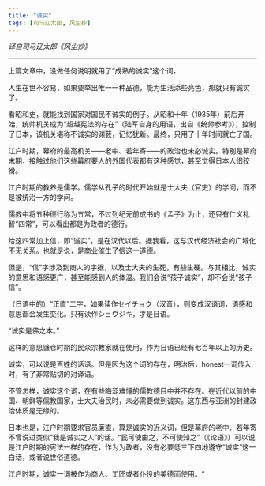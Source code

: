 ```yaml
---
title: "诚实"
tags: [司马辽太郎, 风尘抄]
---
```


*译自司马辽太郎《风尘抄》*

----

上篇文章中，没做任何说明就用了“成熟的诚实”这个词，

人生在世不容易，如果要举出唯一一种品德，能为生活添些亮色，那就只有诚实了。

看昭和史，就能找到国家对国民不诚实的例子。从昭和十年（1935年）前后开始，统帅机关成为“超越宪法的存在”（陆军自身的用语，出自《统帅参考》），控制了日本，该机关堪称不诚实的渊薮，记忆犹新。最终，只用了十年时间就亡了国。

江户时期，幕府的最高机关——老中、若年寄——的政治也未必诚实。特别是幕府末期，接触过他们这些幕府要人的外国代表都有这种感觉，甚至觉得日本人很狡猾。

江户时期的教养是儒学。儒学从孔子的时代开始就是士大夫（官吏）的学问，而不是被统治一方的学问。

儒教中将五种德行称为五常，不过到纪元前成书的《孟子》为止，还只有仁义礼智“四常”，可以看出都是为政者的德行。

给这四常加上信，即“诚实”，是在汉代以后。据我看，这与汉代经济社会的广域化不无关系。也就是说，是商业催生了信这一道德。

但是，“信”字涉及到商人的字据，以及士大夫的生死，有些生硬。与其相比，诚实的意思和语感更广，甚至能感到人的体温。我们会说“孩子诚实”，却不会说“孩子信”。

（日语中的）“正直”二字，如果读作セイチョク（汉音），则变成汉语词，语感和意思都会发生变化。只有读作ショウジキ，才是日语。

“诚实是佛之本。”

这样的意思镰仓时期的民众宗教家就在使用，作为日语已经有七百年以上的历史。



诚实，可以说是百姓的话语。但是因为这个词的存在，明治后，honest一词传入时，有了非常贴切的对译语。

不管怎样，诚实这个词，在有些晦涩难懂的儒教德目中并不存在。在近代以前的中国、朝鲜等儒教国家，士大夫治民时，未必需要做到诚实。这东西与亚洲的封建政治体质是无缘的。

日本也是，江户时期要求官员廉直，算是诚实的近义词，但是幕府的老中、若年寄不曾说过类似“我是诚实之人”的话。“民可使由之，不可使知之”（《论语》）可以说是江户时期的宪法一样的存在，作为为政者，没有必要低三下四地遵守“诚实”这一白话，或者说世俗道德。

江户时期，诚实一词被作为商人、工匠或者仆役的美德而使用。“
